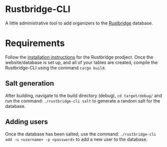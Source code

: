# Rustbridge-CLI

A little administrative tool to add organizers to the [Rustbridge](https://github.com/rustbridge/rustbridge.io) database.

# Requirements 
Follow the [installation instructions](https://github.com/rustbridge/rustbridge.io/blob/master/README.md) for the Rustbridge prodject.
Once the website/database is set up, and all of your tables are created, compile the Rustbridge-CLI using the command `cargo build`.

## Salt generation
After building, navigate to the build directory (debug), `cd target/debug/` and run the command: `./rustbridge-cli salt` to generate a random salt for the database. 

## Adding users
Once the database has been salted, use the command: `./rustbridge-cli add -u <username> -p <password>` to add a new user to the database.

